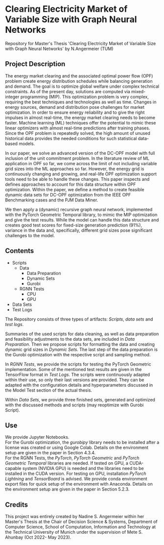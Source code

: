 # Clearing Electricity Market of Variable Size with Graph Neural Networks
Repository for Master's Thesis 'Clearing Electricity Market of Variable Size with Graph Neural Networks' by N.Angermeier  (TUM)

## Project Description
The energy market clearing and the associated optimal power flow (OPF) problem create energy distribution schedules while balancing generation and demand. The goal is to optimize global welfare under complex technical constraints. As of the present day, solutions are computed via mixed-integer programming (MIP). This optimization problem is very complex, requiring the best techniques and technologies as well as time. Changes in energy sources, demand and distribution pose challenges for market optimization. In order to ensure energy reliability and to give the right impulses in almost real-time, the energy market clearing needs to become faster. Machine learning (ML) techniques offer the potential to mimic these linear optimizers with almost real-time predictions after training phases. Since the OPF problem is repeatedly solved, the high amount of unused historical data provides the needed conditions for such statistical data-based models.

In our paper, we solve an advanced version of the DC-OPF model with full inclusion of the unit commitment problem. In the literature review of ML application in OPF so far, we come across the limit of not including variable grid sizes into the ML approaches so far. However, the energy grid is continuously changing and growing, and real-life OPF optimization support tools need to be able to handle these changes. This paper inspects and defines approaches to account for this data structure within OPF optimization. Within the paper, we define a method to create feasible dynamic data sets for DC-OPF optimization from the IEEE OPF Benchmarking cases and the PJM Data Miner. 

We then apply a (dynamic) recursive graph neural network, implemented with the PyTorch Geometric Temporal library, to mimic the MIP optimization and give the test results. While the model can handle this data structure and creates good test scores for fixed-size generation prediction (91\%), variance in the data and, specifically, different grid sizes pose significant challenges to the model.

## Contents
* Scripts
  * Data
    * Data Preparation
    * Dynamic Sets
    * Gurobi
  * RGNN Tests
    * CPU
    * GPU
* Data Sets
* Test Logs

The Repository consists of three types of artifacts: *Scripts*, *data sets* and *test logs*. 


Summaries of the used scripts for data cleaning, as well as data preparation and feasibility adjustments to the data sets, are included in *Data Preparation*. Then we propose scripts for formatting the data and creating dynamic grid sizes in *Dynamic Sets*. The last step of the data preparation is the Gurobi optimization with the respective script and sampling method.

In *RGNN Tests*, we provide the scripts for testing the PyTorch Geometric implementation. Some of the mentioned test results are given in the TensorFlow format in *Test Logs*.
The scripts were continuously adapted within their use, so only their last versions are provided. They can be adapted with the configuration details and hyperparameters discussed in the Model Test section of the actual thesis.

Within *Data Sets*, we provide three finished sets, generated and optimized with the discussed methods and scripts (may reoptimize with Gurobi Script).

## Use
We provide Jupyter Notebooks.  
For the Gurobi optimization, the *gurobipy* library needs to be installed after a license was created or using Google Colab. Details on the environment setup are given in the paper in Section 4.3.4.  
For the RGNN Tests, the *PyTorch*, *PyTorch Geometric* and *PyTorch Geometric Temporal* libraries are needed. If tested on GPU, a CUDA-capable system (NVIDIA GPU) is needed and the libraries need to be installed in the CUDA version. For testing on GPU, installation *PyTorch Lightning* and *TensorBoard* is advised. We provide conda environment export files for quick setup of the environment with Anaconda. Details on the environment setup are given in the paper in Section 5.2.3.

## Credits
This project was entirely created by Nadine S. Angermeier within her Master's Thesis at the Chair of Decision Science & Systems, Department of Computer Science, School of Computation, Information and Technology at the Technical University of Munich under the supervision of Mete S. Ahunbay (Oct 2022- May 2023).
